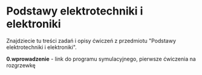 # Podstawy elektrotechniki i elektroniki

Znajdziecie tu treści zadań i opisy ćwiczeń z przedmiotu "Podstawy elektrotechniki i elektroniki".

**0.wprowadzenie** - link do programu symulacyjnego, pierwsze ćwiczenia na rozgrzewkę
